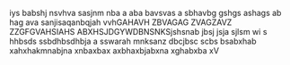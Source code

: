 iys babshj nsvhva sasjnm nba  a  aba bavsvas a sbhavbg gshgs ashags ab hag ava sanjisaqanbqjah vvhGAHAVH ZBVAGAG ZVAGZAVZ ZZGFGVAHSIAHS ABXHSJDGYWDBNSNKSjshsnab  jbsj jsja sjlsm wi s hhbsds ssbdhbsdhbja a sswarah mnksanz   dbcjbsc scbs bsabxhab xahxhakmnabjna xnbaxbax axbhaxbjabxna xghabxba xV
